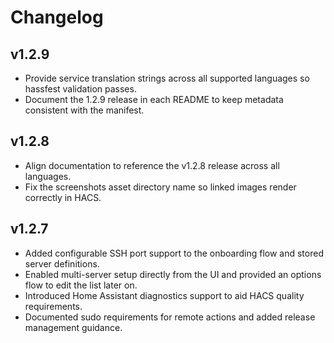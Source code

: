 # Changelog

## v1.2.9
- Provide service translation strings across all supported languages so hassfest validation passes.
- Document the 1.2.9 release in each README to keep metadata consistent with the manifest.

## v1.2.8
- Align documentation to reference the v1.2.8 release across all languages.
- Fix the screenshots asset directory name so linked images render correctly in HACS.

## v1.2.7
- Added configurable SSH port support to the onboarding flow and stored server definitions.
- Enabled multi-server setup directly from the UI and provided an options flow to edit the list later on.
- Introduced Home Assistant diagnostics support to aid HACS quality requirements.
- Documented sudo requirements for remote actions and added release management guidance.
